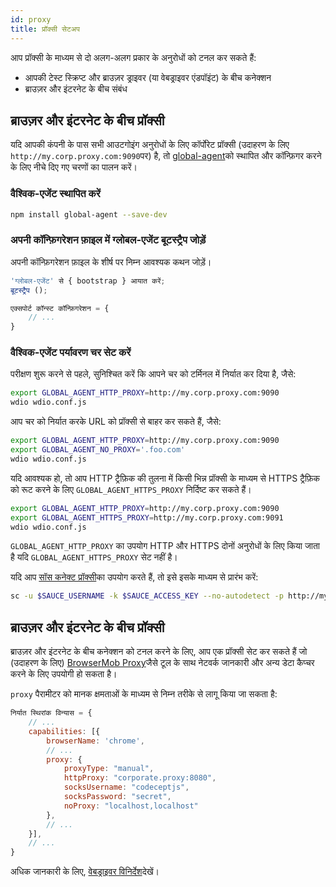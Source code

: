 ```yaml
---
id: proxy
title: प्रॉक्सी सेटअप
---
```


आप प्रॉक्सी के माध्यम से दो अलग-अलग प्रकार के अनुरोधों को टनल कर सकते हैं:

- आपकी टेस्ट स्क्रिप्ट और ब्राउज़र ड्राइवर (या वेबड्राइवर एंडपॉइंट) के बीच कनेक्शन
- ब्राउज़र और इंटरनेट के बीच संबंध

## ब्राउज़र और इंटरनेट के बीच प्रॉक्सी

यदि आपकी कंपनी के पास सभी आउटगोइंग अनुरोधों के लिए कॉर्पोरेट प्रॉक्सी (उदाहरण के लिए `http://my.corp.proxy.com:9090`पर) है, तो [global-agent](https://github.com/gajus/global-agent)को स्थापित और कॉन्फ़िगर करने के लिए नीचे दिए गए चरणों का पालन करें।

### वैश्विक-एजेंट स्थापित करें

```bash npm2yarn
npm install global-agent --save-dev
```

### अपनी कॉन्फ़िगरेशन फ़ाइल में ग्लोबल-एजेंट बूटस्ट्रैप जोड़ें

अपनी कॉन्फ़िगरेशन फ़ाइल के शीर्ष पर निम्न आवश्यक कथन जोड़ें।

```js title="wdio.conf.js"
'ग्लोबल-एजेंट' से { bootstrap } आयात करें;
बूटस्ट्रैप ();

एक्सपोर्ट कॉन्स्ट कॉन्फ़िगरेशन = {
    // ...
}
```

### वैश्विक-एजेंट पर्यावरण चर सेट करें

परीक्षण शुरू करने से पहले, सुनिश्चित करें कि आपने चर को टर्मिनल में निर्यात कर दिया है, जैसे:

```sh
export GLOBAL_AGENT_HTTP_PROXY=http://my.corp.proxy.com:9090
wdio wdio.conf.js
```

आप चर को निर्यात करके URL को प्रॉक्सी से बाहर कर सकते हैं, जैसे:

```sh
export GLOBAL_AGENT_HTTP_PROXY=http://my.corp.proxy.com:9090
export GLOBAL_AGENT_NO_PROXY='.foo.com'
wdio wdio.conf.js
```

यदि आवश्यक हो, तो आप HTTP ट्रैफ़िक की तुलना में किसी भिन्न प्रॉक्सी के माध्यम से HTTPS ट्रैफ़िक को रूट करने के लिए `GLOBAL_AGENT_HTTPS_PROXY` निर्दिष्ट कर सकते हैं।

```sh
export GLOBAL_AGENT_HTTP_PROXY=http://my.corp.proxy.com:9090
export GLOBAL_AGENT_HTTPS_PROXY=http://my.corp.proxy.com:9091
wdio wdio.conf.js
```

`GLOBAL_AGENT_HTTP_PROXY` का उपयोग HTTP और HTTPS दोनों अनुरोधों के लिए किया जाता है यदि `GLOBAL_AGENT_HTTPS_PROXY` सेट नहीं है।

यदि आप [सॉस कनेक्ट प्रॉक्सी](https://wiki.saucelabs.com/display/DOCS/Sauce+Connect+Proxy)का उपयोग करते हैं, तो इसे इसके माध्यम से प्रारंभ करें:

```sh
sc -u $SAUCE_USERNAME -k $SAUCE_ACCESS_KEY --no-autodetect -p http://my.corp.proxy.com:9090
```

## ब्राउज़र और इंटरनेट के बीच प्रॉक्सी

ब्राउज़र और इंटरनेट के बीच कनेक्शन को टनल करने के लिए, आप एक प्रॉक्सी सेट कर सकते हैं जो (उदाहरण के लिए) [BrowserMob Proxy](https://github.com/lightbody/browsermob-proxy)जैसे टूल के साथ नेटवर्क जानकारी और अन्य डेटा कैप्चर करने के लिए उपयोगी हो सकता है।

`proxy` पैरामीटर को मानक क्षमताओं के माध्यम से निम्न तरीके से लागू किया जा सकता है:

```js title="wdio.conf.js"
निर्यात स्थिरांक विन्यास = {
    // ...
    capabilities: [{
        browserName: 'chrome',
        // ...
        proxy: {
            proxyType: "manual",
            httpProxy: "corporate.proxy:8080",
            socksUsername: "codeceptjs",
            socksPassword: "secret",
            noProxy: "localhost,localhost"
        },
        // ...
    }],
    // ...
}
```

अधिक जानकारी के लिए, [वेबड्राइवर विनिर्देश](https://w3c.github.io/webdriver/#proxy)देखें।
